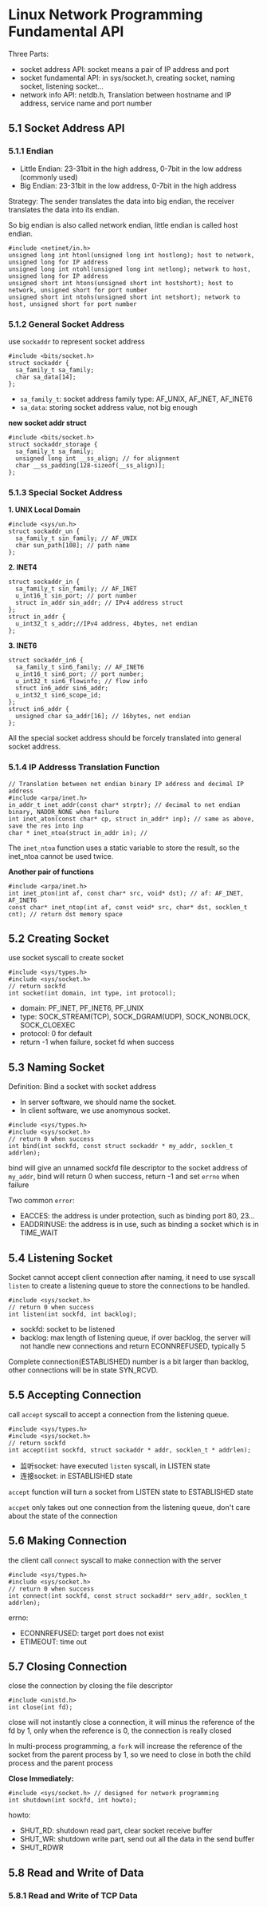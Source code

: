 # Linux Network Programming Fundamental API

Three Parts:
- socket address API: socket means a pair of IP address and port
- socket fundamental API: in sys/socket.h, creating socket, naming socket, listening socket...
- network info API: netdb.h, Translation between hostname and IP address, service name and port number

## 5.1 Socket Address API

### 5.1.1 Endian

- Little Endian: 23-31bit in the high address, 0-7bit in the low address (commonly used)
- Big Endian: 23-31bit in the low address, 0-7bit in the high address

Strategy:
The sender translates the data into big endian, the receiver translates the data into its endian.

So big endian is also called network endian, little endian is called host endian.

```
#include <netinet/in.h>
unsigned long int htonl(unsigned long int hostlong); host to network, unsigned long for IP address
unsigned long int ntohl(unsigned long int netlong); network to host, unsigned long for IP address
unsigned short int htons(unsigned short int hostshort); host to network, unsigned short for port number 
unsigned short int ntohs(unsigned short int netshort); network to host, unsigned short for port number
```

### 5.1.2 General Socket Address

use `sockaddr` to represent socket address

```
#include <bits/socket.h>
struct sockaddr {
  sa_family_t sa_family;
  char sa_data[14];
};
```

- `sa_family_t`: socket address family type: AF_UNIX, AF_INET, AF_INET6
- `sa_data`: storing socket address value, not big enough

**new socket addr struct**
```
#include <bits/socket.h>
struct sockaddr_storage {
  sa_family_t sa_family;
  unsigned long int __ss_align; // for alignment
  char __ss_padding[128-sizeof(__ss_align)];
};
```

### 5.1.3 Special Socket Address

**1. UNIX Local Domain**
```
#include <sys/un.h>
struct sockaddr_un {
  sa_family_t sin_family; // AF_UNIX
  char sun_path[108]; // path name
};
```

**2. INET4**
```
struct sockaddr_in {
  sa_family_t sin_family; // AF_INET
  u_int16_t sin_port; // port number
  struct in_addr sin_addr; // IPv4 address struct
};
struct in_addr {
  u_int32_t s_addr;//IPv4 address, 4bytes, net endian
};
```

**3. INET6**
```
struct sockaddr_in6 {
  sa_family_t sin6_family; // AF_INET6
  u_int16_t sin6_port; // port number;
  u_int32_t sin6_flowinfo; // flow info
  struct in6_addr sin6_addr;
  u_int32_t sin6_scope_id;
};
struct in6_addr {
  unsigned char sa_addr[16]; // 16bytes, net endian
};
```

All the special socket address should be forcely translated into general socket address.

### 5.1.4 IP Addresss Translation Function

```
// Translation between net endian binary IP address and decimal IP address
#include <arpa/inet.h>
in_addr_t inet_addr(const char* strptr); // decimal to net endian binary, NADDR_NONE when failure
int inet_aton(const char* cp, struct in_addr* inp); // same as above, save the res into inp
char * inet_ntoa(struct in_addr in); // 
```

The `inet_ntoa` function uses a static variable to store the result, so the inet_ntoa cannot be used twice.

**Another pair of functions**
```
#include <arpa/inet.h>
int inet_pton(int af, const char* src, void* dst); // af: AF_INET, AF_INET6
const char* inet_ntop(int af, const void* src, char* dst, socklen_t cnt); // return dst memory space
```

## 5.2 Creating Socket

use socket syscall to create socket

```
#include <sys/types.h>
#include <sys/socket.h>
// return sockfd
int socket(int domain, int type, int protocol);
```

- domain: PF_INET, PF_INET6, PF_UNIX
- type: SOCK_STREAM(TCP), SOCK_DGRAM(UDP), SOCK_NONBLOCK, SOCK_CLOEXEC
- protocol: 0 for default
- return -1 when failure, socket fd when success

## 5.3 Naming Socket

Definition: Bind a socket with socket address

- In server software, we should name the socket.
- In client software, we use anomynous socket.

```
#include <sys/types.h>
#include <sys/socket.h>
// return 0 when success
int bind(int sockfd, const struct sockaddr * my_addr, socklen_t addrlen);
```

bind will give an unnamed sockfd file descriptor to the socket address of `my_addr`, bind will return 0 when success, return -1 and set `errno` when failure

Two common `error`:
- EACCES: the address is under protection, such as binding port 80, 23...
- EADDRINUSE: the address is in use, such as binding a socket which is in TIME_WAIT

## 5.4 Listening Socket

Socket cannot accept client connection after naming, it need to use syscall `listen` to create a listening queue to store the connections to be handled.

```
#include <sys/socket.h>
// return 0 when success
int listen(int sockfd, int backlog);
```

- sockfd: socket to be listened
- backlog: max length of listening queue, if over backlog, the server will not handle new connections and return ECONNREFUSED, typically 5

Complete connection(ESTABLISHED) number is a bit larger than backlog, other connections will be in state SYN_RCVD.

## 5.5 Accepting Connection

call `accept` syscall to accept a connection from the listening queue.

```
#include <sys/types.h>
#include <sys/socket.h>
// return sockfd
int accept(int sockfd, struct sockaddr * addr, socklen_t * addrlen);
```

- 监听socket: have executed `listen` syscall, in LISTEN state
- 连接socket: in ESTABLISHED state

`accept` function will turn a socket from LISTEN state to ESTABLISHED state

`accpet` only takes out one connection from the listening queue, don't care about the state of the connection

## 5.6 Making Connection

the client call `connect` syscall to make connection with the server

```
#include <sys/types.h>
#include <sys/socket.h>
// return 0 when success
int connect(int sockfd, const struct sockaddr* serv_addr, socklen_t addrlen);
```

errno:
- ECONNREFUSED: target port does not exist
- ETIMEOUT: time out

## 5.7 Closing Connection

close the connection by closing the file descriptor

```
#include <unistd.h>
int close(int fd);
```

close will not instantly close a connection, it will minus the reference of the fd by 1, only when the reference is 0, the connection is really closed

In multi-process programming, a `fork` will increase the reference of the socket from the parent process by 1, so we need to close in both the child process and the parent process

**Close Immediately:**
```
#include <sys/socket.h> // designed for network programming
int shutdown(int sockfd, int howto);
```

howto:
- SHUT_RD: shutdown read part, clear socket receive buffer
- SHUT_WR: shutdown write part, send out all the data in the send buffer
- SHUT_RDWR

## 5.8 Read and Write of Data

### 5.8.1 Read and Write of TCP Data





